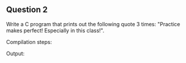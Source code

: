 ## Question 2

Write a C program that prints out the following quote 3 times: "Practice makes perfect! Especially in this class!".

Compilation steps:  

Output:
